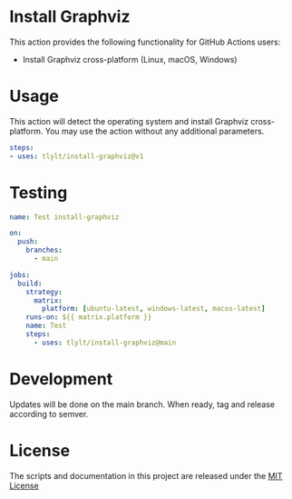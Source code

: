# Install Graphviz

This action provides the following functionality for GitHub Actions users:

- Install Graphviz cross-platform (Linux, macOS, Windows)

# Usage

This action will detect the operating system and install Graphviz cross-platform. You may use the action without any additional parameters.

```yaml
steps:
- uses: tlylt/install-graphviz@v1
```

# Testing

```yaml
name: Test install-graphviz

on:
  push:
    branches:
      - main

jobs:
  build:
    strategy:
      matrix:
        platform: [ubuntu-latest, windows-latest, macos-latest]
    runs-on: ${{ matrix.platform }}
    name: Test
    steps:
      - uses: tlylt/install-graphviz@main
```

# Development

Updates will be done on the main branch. When ready, tag and release according to semver.

# License

The scripts and documentation in this project are released under the [MIT License](LICENSE)

